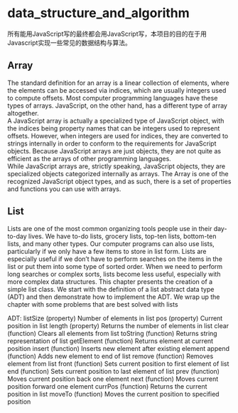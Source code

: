# data_structure_and_algorithm

所有能用JavaScript写的最终都会用JavaScript写，本项目的目的在于用Javascript实现一些常见的数据结构与算法。

## Array

The standard definition for an array is a linear collection of elements, where the elements
can be accessed via indices, which are usually integers used to compute offsets. Most
computer programming languages have these types of arrays. JavaScript, on the other
hand, has a different type of array altogether.\
A JavaScript array is actually a specialized type of JavaScript object, with the indices
being property names that can be integers used to represent offsets. However, when
integers are used for indices, they are converted to strings internally in order to conform
to the requirements for JavaScript objects. Because JavaScript arrays are just objects,
they are not quite as efficient as the arrays of other programming languages.\
While JavaScript arrays are, strictly speaking, JavaScript objects, they are specialized
objects categorized internally as arrays. The Array is one of the recognized JavaScript
object types, and as such, there is a set of properties and functions you can use with
arrays.

## List

Lists are one of the most common organizing tools people use in their day-to-day lives.
We have to-do lists, grocery lists, top-ten lists, bottom-ten lists, and many other types.
Our computer programs can also use lists, particularly if we only have a few items to
store in list form. Lists are especially useful if we don’t have to perform searches on the
items in the list or put them into some type of sorted order. When we need to perform
long searches or complex sorts, lists become less useful, especially with more complex
data structures.
This chapter presents the creation of a simple list class. We start with the definition of
a list abstract data type (ADT) and then demonstrate how to implement the ADT. We
wrap up the chapter with some problems that are best solved with lists

ADT:
listSize (property) Number of elements in list
pos (property) Current position in list
length (property) Returns the number of elements in list
clear (function) Clears all elements from list
toString (function) Returns string representation of list
getElement (function) Returns element at current position
insert (function) Inserts new element after existing element
append (function) Adds new element to end of list
remove (function) Removes element from list
front (function) Sets current position to first element of list
end (function) Sets current position to last element of list
prev (function) Moves current position back one element
next (function) Moves current position forward one element
currPos (function) Returns the current position in list
moveTo (function) Moves the current position to specified position
